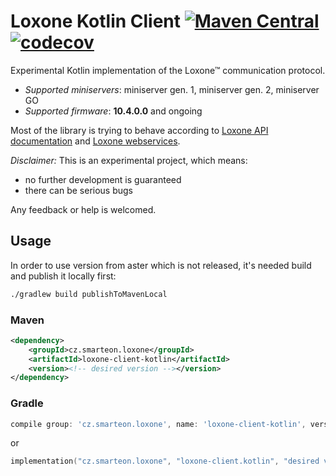 # Loxone Kotlin Client [![Maven Central](https://maven-badges.herokuapp.com/maven-central/cz.smarteon.loxone/loxone-client-kotlin/badge.svg)](https://maven-badges.herokuapp.com/maven-central/cz-smarteon-loxone/loxone-client-kotlin) [![codecov](https://codecov.io/gh/Smarteon/loxone-client-kotlin/branch/master/graph/badge.svg)](https://codecov.io/gh/Smarteon/loxone-client-kotlin)
Experimental Kotlin implementation of the Loxone™ communication protocol.

* *Supported miniservers*: miniserver gen. 1, miniserver gen. 2, miniserver GO
* *Supported firmware*: **10.4.0.0** and ongoing

Most of the library is trying to behave according to 
[Loxone API documentation](https://www.loxone.com/enen/kb/api/) 
and [Loxone webservices](https://www.loxone.com/enen/kb/web-services/).  

*Disclaimer:*
This is an experimental project, which means:
* no further development is guaranteed
* there can be serious bugs 

Any feedback or help is welcomed.
 
## Usage
In order to use version from aster which is not released, it's needed build and publish it locally first:
```bash
./gradlew build publishToMavenLocal
```

### Maven
```xml
<dependency>
    <groupId>cz.smarteon.loxone</groupId>
    <artifactId>loxone-client-kotlin</artifactId>
    <version><!-- desired version --></version>
</dependency>
```

### Gradle
```groovy
compile group: 'cz.smarteon.loxone', name: 'loxone-client-kotlin', version: 'desired version'
```
or
```kotlin
implementation("cz.smarteon.loxone", "loxone-client.kotlin", "desired version")
```
